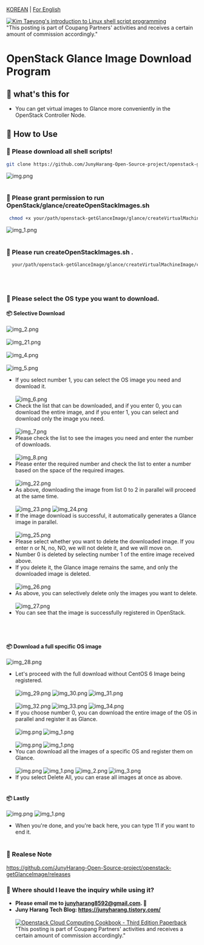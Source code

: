 [KOREAN](https://github.com/JunyHarang-Open-Source-project/openstack-getGlanceImage/blob/master/README.md) | [For English](https://github.com/JunyHarang-Open-Source-project/openstack-getGlanceImage/blob/master/README.en.md)

[![Kim Taeyong's introduction to Linux shell script programming](https://shopping-phinf.pstatic.net/main_3243614/32436142895.20221230074729.jpg?type=w300)](https://link.coupang.com/a/bb3Kah)<br>
"This posting is part of Coupang Partners' activities and receives a certain amount of commission accordingly."

# OpenStack Glance Image Download Program

## 🚀 what's this for
* You can get virtual images to Glance more conveniently in the OpenStack Controller Node.

## 🚀 How to Use
### 🔽 Please download all shell scripts!
  ```bash
  git clone https://github.com/JunyHarang-Open-Source-project/openstack-getGlanceImage.git
  ```
![img.png](readme/images/img.png)
<br><br>

### 🔽 Please grant permission to run OpenStack/glance/createOpenStackImages.sh
   ```bash
    chmod +x your/path/openstack-getGlanceImage/glance/createVirtualMachineImage/createOpenStackImages.sh
   ```

![img_1.png](readme/images/img_1.png)
<br><br>

### 🔽 Please run createOpenStackImages.sh .
  ```bash
    your/path/openstack-getGlanceImage/glance/createVirtualMachineImage/createOpenStackImages.sh
  ```
<br><br>
### 🔽 Please select the OS type you want to download.
#### 📦 Selective Download
![img_2.png](readme/images/img_2.png)<br><br>
![img_21.png](readme/images/img_21.png)<br><br>
![img_4.png](readme/images/img_4.png)<br><br>
![img_5.png](readme/images/img_5.png)
- If you select number 1, you can select the OS image you need and download it.<br><br>
  ![img_6.png](readme/images/img_6.png)
- Check the list that can be downloaded, and if you enter 0, you can download the entire image, and if you enter 1, you can select and download only the image you need.<br><br>
  ![img_7.png](readme/images/img_7.png)
- Please check the list to see the images you need and enter the number of downloads.<br><br>
  ![img_8.png](readme/images/img_8.png)
- Please enter the required number and check the list to enter a number based on the space of the required images.<br><br>
  ![img_22.png](readme/images/img_22.png)
- As above, downloading the image from list 0 to 2 in parallel will proceed at the same time.<br><br>
  ![img_23.png](readme/images/img_23.png)
  ![img_24.png](readme/images/img_24.png)
- If the image download is successful, it automatically generates a Glance image in parallel.<br><br>
  ![img_25.png](readme/images/img_25.png)
- Please select whether you want to delete the downloaded image. If you enter n or N, no, NO, we will not delete it, and we will move on.
- Number 0 is deleted by selecting number 1 of the entire image received above.
- If you delete it, the Glance image remains the same, and only the downloaded image is deleted.<br><br>
  ![img_26.png](readme/images/img_26.png)
- As above, you can selectively delete only the images you want to delete.<br><br>
  ![img_27.png](readme/images/img_27.png)
- You can see that the image is successfully registered in OpenStack.<br><br><br><br>

#### 📦 Download a full specific OS image
![img_28.png](readme/images/img_28.png)
- Let's proceed with the full download without CentOS 6 Image being registered.<br><br>
  ![img_29.png](readme/images/img_29.png)
  ![img_30.png](readme/images/img_30.png)
  ![img_31.png](readme/images/img_31.png)<br><br>
  ![img_32.png](readme/images/img_32.png)
  ![img_33.png](readme/images/img_33.png)
  ![img_34.png](readme/images/img_34.png)
- If you choose number 0, you can download the entire image of the OS in parallel and register it as Glance.<br><br>
  ![img.png](readme/images/img_35.png)
  ![img_1.png](readme/images/img_36.png)<br><br>
  ![img.png](readme/images/img_37.png)
  ![img_1.png](readme/images/img_38.png)
- You can download all the images of a specific OS and register them on Glance.<br><br>
  ![img.png](readme/images/img_39.png)
  ![img_1.png](readme/images/img_40.png)
  ![img_2.png](readme/images/img_41.png)
  ![img_3.png](readme/images/img_42.png)
- If you select Delete All, you can erase all images at once as above.<br><br>

#### 📦 Lastly
![img.png](readme/images/img_43.png)
![img_1.png](readme/images/img_44.png)
- When you're done, and you're back here, you can type 11 if you want to end it.
<br><br>

### 🔽 Realese Note
https://github.com/JunyHarang-Open-Source-project/openstack-getGlanceImage/releases

### 🔽 Where should I leave the inquiry while using it?
   - **Please email me to junyharang8592@gmail.com. 🤭**
   - **Juny Harang Tech Blog: https://junyharang.tistory.com/** 
<br><br>
[![Openstack Cloud Computing Cookbook - Third Edition Paperback](https://image.yes24.com/momo/TopCate2516/MidCate010/251596375.jpg)](https://link.coupang.com/a/bb3Kah)<br>
"This posting is part of Coupang Partners' activities and receives a certain amount of commission accordingly."
